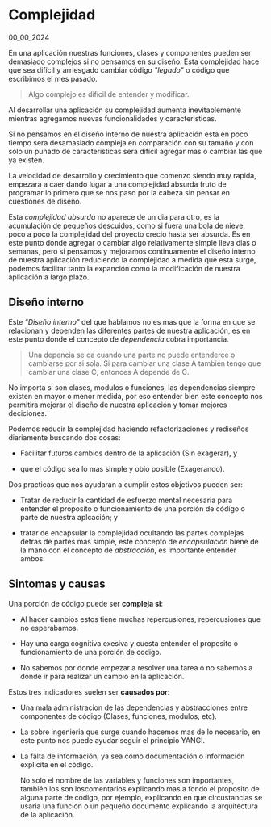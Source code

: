 # Complejidad
00_00_2024

En una aplicación nuestras funciones, clases y componentes pueden ser demasiado complejos si no pensamos en su diseño. Esta complejidad hace que sea difícil y arriesgado cambiar código *"legado"* o código que escribimos el mes pasado.

> Algo complejo es difícil de entender y modificar. 

Al desarrollar una aplicación su complejidad aumenta inevitablemente mientras agregamos nuevas funcionalidades y caracteristicas. 

Si no pensamos en el diseño interno de nuestra aplicación esta en poco tiempo sera desamasiado compleja en comparación con su tamaño y con solo un puñado de caracteristicas sera difícil agregar mas o cambiar las que ya existen. 

La velocidad de desarrollo y crecimiento que comenzo siendo muy rapida, empezara a caer dando lugar a una complejidad absurda fruto de programar lo primero que se nos paso por la cabeza sin pensar en cuestiones de diseño.

Esta *complejidad absurda* no aparece de un dia para otro, es la acumulación de pequeños descuidos, como si fuera una bola de nieve, poco a poco la complejidad del proyecto crecio hasta ser absurda. Es en este punto donde agregar o cambiar algo relativamente simple lleva dias o semanas, pero si pensamos y mejoramos continuamente el diseño interno de nuestra aplicación reduciendo la complejidad a medida que esta surge, podemos facilitar tanto la expanción como la modificación de nuestra aplicación a largo plazo.

## Diseño interno

Este *"Diseño interno"* del que hablamos no es mas que la forma en que se relacionan y dependen las diferentes partes de nuestra aplicación, es en este punto donde el concepto de *dependencia* cobra importancia.

> Una depencia se da cuando una parte no puede entenderce o cambiarse por si sola. Si para cambiar una clase A también tengo que cambiar una clase C, entonces A depende de C. 

No importa si son clases, modulos o funciones, las dependencias siempre existen en mayor o menor medida, por eso entender bien este concepto nos permitira mejorar el diseño de nuestra aplicación y tomar mejores deciciones.

Podemos reducir la complejidad haciendo refactorizaciones y rediseños diariamente buscando dos cosas:

* Facilitar futuros cambios dentro de la aplicación (Sin exagerar), y

* que el código sea lo mas simple y obio posible (Exagerando).

Dos practicas que nos ayudaran a cumplir estos objetivos pueden ser:

* Tratar de reducir la cantidad de esfuerzo mental necesaria para entender el proposito o funcionamiento de una porción de código o parte de nuestra aplcación; y

* tratar de encapsular la complejidad ocultando las partes complejas detras de partes más simple, este concepto de *encapsulación* biene de la mano con el concepto de *abstracción*, es importante entender ambos.

## Sintomas y causas

Una porción de código puede ser **compleja si**:

* Al hacer cambios estos tiene muchas repercusiones, repercusiones que no esperabamos.

* Hay una carga cognitiva exesiva y cuesta entender el proposito o funcionamiento de una porción de codigo.

* No sabemos por donde empezar a resolver una tarea o no sabemos a donde ir para realizar un cambio en la aplicación.

Estos tres indicadores suelen ser **causados por**:

* Una mala administracion de las dependencias y abstracciones entre componentes de código (Clases, funciones, modulos, etc).

* La sobre ingenieria que surge cuando hacemos mas de lo necesario, en este punto nos puede ayudar seguir el principio YANGI.

* La falta de información, ya sea como documentación o información explicita en el código. 
	
	No solo el nombre de las variables y funciones son importantes, también los son loscomentarios explicando mas a fondo el proposito de alguna parte de código, por ejemplo, explicando en que circustancias se usaria una funcion o un pequeño documento explicando la arquitectura de la aplicación.
